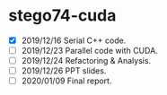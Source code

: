 # stego74-cuda
- [X] 2019/12/16 Serial C++ code.					
- [ ] 2019/12/23 Parallel code with CUDA.			
- [ ] 2019/12/24 Refactoring & Analysis.			
- [ ] 2019/12/26 PPT slides.
- [ ] 2020/01/09 Final report.		    		
